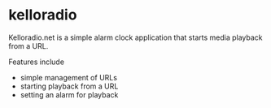 # kelloradio
Kelloradio.net is a simple alarm clock application that starts media playback from a URL.

Features include

* simple management of URLs
* starting playback from a URL
* setting an alarm for playback
